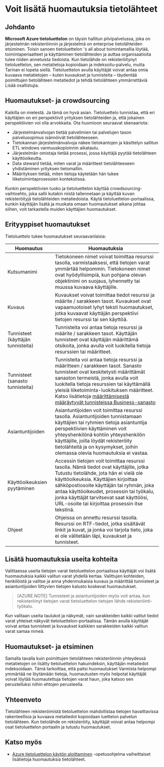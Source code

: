 <properties
   pageTitle="Voit lisätä huomautuksia tietolähteet | Microsoft Azure"
   description="Toimintaohjeet artikkelissa miten huomautuksia Azure tietoluettelon, kuten nimen, tunnisteet, kuvaukset ja asiantuntijoiden kohteita tietojen korostaminen."
   services="data-catalog"
   documentationCenter=""
   authors="steelanddata"
   manager="NA"
   editor=""
   tags=""/>
<tags
   ms.service="data-catalog"
   ms.devlang="NA"
   ms.topic="article"
   ms.tgt_pltfrm="NA"
   ms.workload="data-catalog"
   ms.date="09/21/2016"
   ms.author="maroche"/>


# <a name="how-to-annotate-data-sources"></a>Voit lisätä huomautuksia tietolähteet

## <a name="introduction"></a>Johdanto
**Microsoft Azure tietoluettelon** on täysin hallitun pilvipalvelussa, joka on järjestelmän rekisteröinnin ja järjestelmä on enterprise tietolähteiden etsiminen. Toisin sanoen tietoluettelon 's all about toimintamallia löytää, toimintaperiaatteet ja käyttäminen tietolähteiden ja auttaa organisaatioita tulee niiden annetuista tiedoista. Kun tietolähde on rekisteröitynyt tietoluettelon, sen metatietoja kopioidaan ja indeksoitu-palvelu, mutta Tarinan ei lopeta siellä. Tietoluettelon avulla käyttäjät voivat antaa omia kuvaava metatietojen – kuten kuvaukset ja tunnisteita – täydentää poimittujen tietolähteen metatiedot ja tehdä tietolähteen ymmärrettäviä Lisää osallistujia.

## <a name="annotation-and-crowdsourcing"></a>Huomautukset- ja crowdsourcing
Kaikilla on mielestä. Ja tämä on hyvä asian.
Tietoluettelo tunnistaa, että eri käyttäjien on eri perspektiivit yrityksen tietolähteiden ja, että jokainen perspektiivien voi olla arvokkaita. Ota huomioon seuraavat skenaariota:

* Järjestelmänvalvojan tietää palvelimien tai palvelujen tason palvelusopimus isännöivät tietolähteeseen.
* Tietokannan järjestelmänvalvoja näkee tietokantojen ja käsittelyn sallitun ETL windows varmuuskopioinnin aikataulu.
* Järjestelmän omistaja tietää prosessi, jossa käyttäjä pyytää tietolähteen käyttöoikeutta.
* Data steward tietää, miten varat ja määritteet tietolähteeseen yhdistäminen yrityksen tietomalliin.
* Määrityksen tietää, miten tietoja käytetään hän tukee liiketoimintaprosessien kontekstissa.

Kunkin perspektiivien tuoko ja tietoluettelon käyttää crowdsourcing-vaihtoehto, joka sallii kutakin niistä tallennetaan ja käyttää kuvan rekisteröityjä tietolähteiden metatiedoista. Käytä tietoluettelon-portaalissa, kunkin käyttäjän lisätä ja muokata omaan huomautukset aikana johtaa siihen, voit tarkastella muiden käyttäjien huomautukset.

## <a name="different-types-of-annotations"></a>Erityyppiset huomautukset
Tietoluettelo tukee huomautukset seuraavanlaisia:

| Huomautus     | Huomautuksia                                                                                                                                                                                                                                                                                                                                                           |
|----------------|-----------------------------------------------------------------------------------------------------------------------------------------------------------------------------------------------------------------------------------------------------------------------------------------------------------------------------------------------------------------|
| Kutsumanimi  | Tietokoneen nimet voivat toimittaa resurssi tasolla, varmistaaksesi, että tietojen varat ymmärtää helpommin. Tietokoneen nimet ovat hyödyllisimpiä, kun pohjana olevan objektinimi on suojaus, lyhennetty tai muussa kuvaava käyttäjille.                                                                                                                            |
| Kuvaus    | Kuvaukset voivat toimittaa tiedot resurssi ja määrite / sarakkeen tasot. Kuvaukset ovat vapaamuotoiset lyhyt teksti huomautukset, jotka kuvaavat käyttäjän perspektiivi tietojen resurssi tai sen käyttöä.                                                                                                                                                              |
| Tunnisteet (käyttäjän tunnisteita)          | Tunnisteita voi antaa tietoja resurssi ja määrite / sarakkeen tasot. Käyttäjän tunnisteet ovat käyttäjän määrittämä otsikoita, jonka avulla voit luokitella tietoja resurssien tai määritteet.                                                                                                                                                                                                    |
| Tunnisteet (sanasto tunnisteita)          | Tunnisteita voi antaa tietoja resurssi ja määritteen / sarakkeen tasot. Sanasto tunnisteet ovat keskitetysti määrittämät sanaston termeistä, jonka avulla voit luokitella tietoja resurssien tai käyttämällä yleisiä liiketoiminta-luokituksen määritteet. Katso lisätietoja [määrittämisestä määräytyvät tunnisteissa Business-sanasto](data-catalog-how-to-business-glossary.md)                                                                                                                                                                                                    |
| Asiantuntijoiden        | Asiantuntijoiden voit toimittaa resurssi tasolla. Asiantuntijoiden tunnistamaan käyttäjien tai ryhmien tietoja asiantuntija perspektiivien käyttäminen voit yhteyshenkilönä kohtiin yhteyshenkilön käyttäjille, joilla löydät rekisteröity tietolähteitä ja on kysymykset, joihin olemassa olevia huomautuksia ei vastaa.  |
| Käyttöoikeuksien pyytäminen | Accessin tietojen voit toimittaa resurssi tasolla. Nämä tiedot ovat käyttäjille, jotka Tutustu tietolähde, jota hän ei vielä ole käyttöoikeuksia. Käyttäjien kirjoittaa sähköpostiosoite käyttäjän tai ryhmän, joka antaa käyttöoikeudet, prosessin tai työkalu, jonka käyttäjät tarvitsevat saat käyttöösi, URL-osoite tai kirjoittaa prosessin itse tekstinä. |
| Ohjeet | Ohjeissa on annettu resurssi tasolla. Resurssi on RTF-tiedot, jotka sisältävät linkit ja kuvat, ja jonka voi tarjota tieto, joka ei ole välitetään läpi, kuvaukset ja tunnisteet. |


## <a name="annotating-multiple-assets"></a>Lisätä huomautuksia useita kohteita
Valittaessa useita tietojen varat tietoluettelon portaalissa käyttäjät voi lisätä huomautuksia kaikki valitun varat yhdellä kertaa. Valittujen kohteiden, henkilöistä ja valitse ja anna yhdenmukaisia kuvaus ja määrittää tunnisteet ja asiantuntijoiden liittyvien tietojen kalusto koskevat huomautukset.

> [AZURE.NOTE] Tunnisteet ja asiantuntijoiden myös voit antaa, kun rekisteröinyt tietojen varat tietoluettelon tietojen lähde rekisteröinti-työkalu.

Kun valitaan useita taulukot ja näkymät, vain sarakkeiden kaikki valitut tiedot varat yhteiset näkyvät tietoluettelon-portaalissa. Tämän avulla käyttäjät voivat antaa tunnisteet ja kuvaukset kaikkien sarakkeiden kaikki valitun varat samaa nimeä.

## <a name="annotations-and-discovery"></a>Huomautukset- ja etsiminen
Samalla tavalla kuin poimittujen tietolähteen rekisteröinnin yhteydessä metatietojen on lisätty tietoluettelon hakuindeksin, käyttäjän metatiedot indeksoidaan. Tämä tarkoittaa, että paitsi huomautukset Varmista helpompi ymmärtää ne löytämään tietoja, huomautusten myös helpotat käyttäjät voivat löytää huomautettuja tietojen varat haun, joka katsoo sen perustelluksi niihin ehtojen perusteella.

## <a name="summary"></a>Yhteenveto
Tietolähteen rekisteröimistä tietoluettelon mahdollistaa tietojen havaittavissa rakenteellisia ja kuvaava metatiedot kopioidaan luettelon palvelun tietolähteen. Kun tietolähde on rekisteröity, käyttäjät voivat antaa helpompi osat tietoluettelon portaalin ja tutustu huomautukset.

## <a name="see-also"></a>Katso myös
- [Azure tietoluettelon käytön aloittaminen](data-catalog-get-started.md) -opetusohjelma vaiheittaiset lisätietoja huomautuksia tietolähteet.
